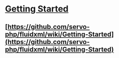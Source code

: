 # [Getting Started](https://github.com/servo-php/fluidxml/wiki/Getting-Started)
## [https://github.com/servo-php/fluidxml/wiki/Getting-Started](https://github.com/servo-php/fluidxml/wiki/Getting-Started)
